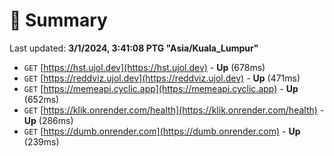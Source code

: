 # 📖 Summary
Last updated: **3/1/2024, 3:41:08 PTG "Asia/Kuala_Lumpur"**

- `GET` [https://hst.ujol.dev](https://hst.ujol.dev) - **Up** (678ms)
- `GET` [https://reddviz.ujol.dev](https://reddviz.ujol.dev) - **Up** (471ms)
- `GET` [https://memeapi.cyclic.app](https://memeapi.cyclic.app) - **Up** (652ms)
- `GET` [https://klik.onrender.com/health](https://klik.onrender.com/health) - **Up** (286ms)
- `GET` [https://dumb.onrender.com](https://dumb.onrender.com) - **Up** (239ms)
